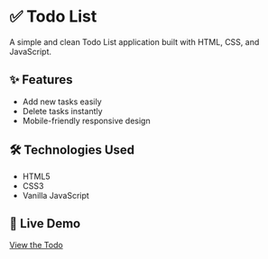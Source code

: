 # ✅ Todo List

A simple and clean Todo List application built with HTML, CSS, and JavaScript.

## ✨ Features
- Add new tasks easily
- Delete tasks instantly
- Mobile-friendly responsive design

## 🛠 Technologies Used
- HTML5
- CSS3
- Vanilla JavaScript

## 🚀 Live Demo
[View the Todo ](https://your-live-link.com)

